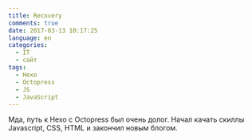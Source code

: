 ```yaml
---
title: Recovery
comments: true
date: 2017-03-13 10:17:25
language: en
categories:
  - IT
  - сайт
tags:
  - Hexo
  - Octopress
  - JS
  - JavaScript
---
```


Мда, путь к Hexo с Octopress был очень долог. Начал качать скиллы Javascript, CSS, HTML и закончил
новым блогом.
